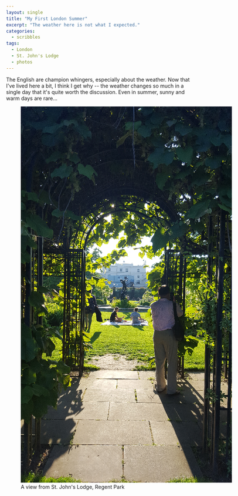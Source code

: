 ```yaml
---
layout: single
title: "My First London Summer"
excerpt: "The weather here is not what I expected."
categories:
  - scribbles
tags:
  - London
  - St. John's Lodge
  - photos
---
```


The English are champion whingers, especially about the weather. Now that I've lived here a bit, I think I get why -- the weather changes so much in a single day that it's quite worth the discussion. Even in summer, sunny and warm days are rare... 

<figure style="width: 600px" class="align-center">
  <img src="/assets/images/scribbles/20170526_185953_web.png" alt="A view from St. John's Lodge, Regent Park">
  <figcaption>A view from St. John's Lodge, Regent Park</figcaption>
</figure>
